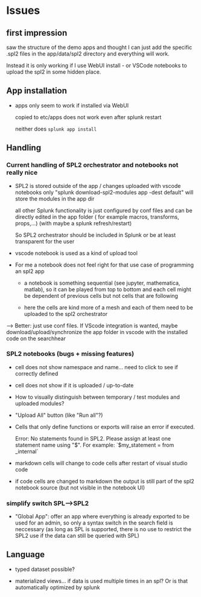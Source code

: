 # Issues


## first impression

saw the structure of the demo apps and thought I can just add the specific .spl2 files in the app/data/spl2 directory
and everything will work.

Instead it is only working if I use WebUI install - or VSCode notebooks to upload the spl2 in some hidden place.


## App installation

- apps only seem to work if installed via WebUI

    copied to etc/apps does not work even after splunk restart

    neither does `splunk app install`



##  Handling

### Current handling of SPL2 orchestrator and notebooks not really nice

- SPL2 is stored outside of the app / changes uploaded with vscode notebooks
  only "splunk download-spl2-modules app <app-name> -dest default" will store the modules in the app dir

  all other Splunk functionality is just configured by conf files and can be directly edited in the app folder
  ( for example macros, transforms, props,...)
  (with maybe a splunk refresh/restart)

  So SPL2 orchestrator should be included in Splunk or be at least transparent for the user

- vscode notebook is used as a kind of upload tool

- For me a notebook does not feel right for that use case of programming an spl2 app
  
  - a notebook is something sequential (see jupyter, mathematica, matlab), so it can be played from top to bottom
    and each cell might be dependent of previous cells but not cells that are following

  - here the cells are kind more of a mesh and each of them need to be uploaded to the spl2 orchestrator

--> Better: just use conf files. If VScode integration is wanted, maybe download/upload/synchronize the app folder in vscode
    with the installed code on the searchhear

### SPL2 notebooks (bugs + missing features)

- cell does not show namespace and name... need to click to see if correctly defined
- cell does not show if it is uploaded / up-to-date 
- How to visually distinguish between temporary / test modules and uploaded modules?
- "Upload All" button (like "Run all"?)
- Cells that only define functions or exports will raise an error if executed.

    Error: No statements found in SPL2. Please assign at least one statement name using "$". For example: `$my_statement = from _internal`

- markdown cells will change to code cells after restart of visual studio code

- if code cells are changed to markdown the output is still part of the spl2 notebook source (but not visible in the notebook UI)

### simplify switch SPL-->SPL2

- "Global App": offer an app where everything is already exported to be used for an admin, so only a syntax switch in the search
  field is neccessary
  (as long as SPL is supported, there is no use to restrict the SPL2 use if the data can still be queried with SPL)
  
## Language

- typed dataset possible?

- materialized views... if data is used multiple times in an spl? Or is that automatically optimized by splunk
